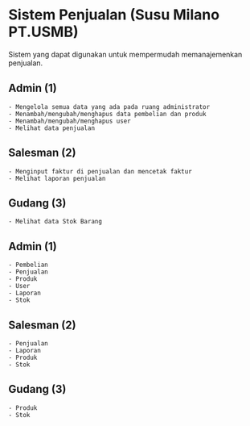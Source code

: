 # Sistem Penjualan (Susu Milano PT.USMB)
Sistem yang dapat digunakan untuk mempermudah memanajemenkan penjualan.

## Admin (1)
    - Mengelola semua data yang ada pada ruang administrator
    - Menambah/mengubah/menghapus data pembelian dan produk
    - Menambah/mengubah/menghapus user 
    - Melihat data penjualan
## Salesman (2)
    - Menginput faktur di penjualan dan mencetak faktur
    - Melihat laporan penjualan
## Gudang (3)
    - Melihat data Stok Barang

## Admin (1)
    - Pembelian
    - Penjualan
    - Produk
    - User
    - Laporan
    - Stok  
## Salesman (2)
    - Penjualan
    - Laporan 
    - Produk
    - Stok
## Gudang (3)
    - Produk
    - Stok 